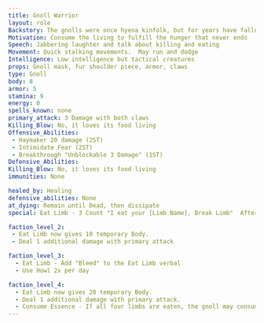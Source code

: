 ```yaml
---
title: Gnoll Warrior
layout: role
Backstory: The gnolls were once hyena kinfolk, but for years have fallen into madness and darkness.  The madness calls for the gnolls to consume any and all living creatures, sometimes even your own kind
Motivation: Consume the living to fulfill the hunger that never ends
Speech: Jabbering laughter and talk about killing and eating
Movement: Quick stalking movements.  May run and dodge
Intelligence: Low intelligence but tactical creatures
props: Gnoll mask, fur shoulder piece, armor, claws
type: Gnoll
body: 8
armor: 5
stamina: 9
energy: 0
spells_known: none
primary_attack: 3 Damage with both claws 
Killing_Blow: No, it loves its food living 
Offensive_Abilities:
 - Haymaker 20 damage (2ST)
 - Intimidate Fear (2ST)
 - Breakthrough "Unblockable 3 Damage" (1ST)
Defensive_Abilities: 
Killing_Blow: No, it loves its food living 
immunities: None

healed_by: Healing
defensive_abilities: None
at_dying: Remain until Dead, then dissipate
special: Eat Limb - 3 Count "I eat your [Limb Name], Break Limb"  After the count heal 5 Body, Howl - May act out hyena laughter or chittering followed by "Howl Fear" and throw 1 spell ammo

faction_level_2:
 - Eat Limb now gives 10 temporary Body. 
 - Deal 1 additional damage with primary attack

faction_level_3: 
  - Eat Limb - Add "Bleed" to the Eat Limb verbal
  - Use Howl 2x per day

faction_level_4: 
  - Eat Limb now gives 20 temporary Body. 
  - Deal 1 additional damage with primary attack. 
  - Consume Essence - If all four limbs are eaten, the gnoll may consume one essence from the body followed by a killing blow.  This may only be done to a character once. "I eat your essence 1,2,3"  This allows the Gnoll Warrior to become a Gnoll Glutton.
---
```

